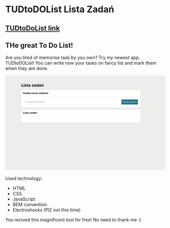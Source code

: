 # TUDtoDOList Lista Zadań
## [TUDtoDoList link](https://theundc.github.io/TUDtoDoList/)

## THe great To Do List!

Are you tired of memorise task by you own? Try my newest app. TUDtoDOList! 
You can write now your tasks on fancy list and mark them when they are done.

![](images/TODO-list.gif)

Used technology:
- HTML
- CSS
- JavaScript
- BEM convention
- Electroshocks (PlZ not this time)

You recived this magnificent tool for free! No need to thank me :)
